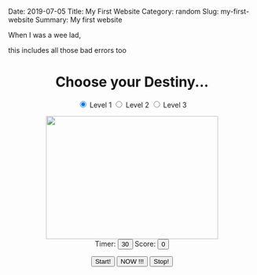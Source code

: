 Date: 2019-07-05
Title: My First Website
Category: random
Slug: my-first-website
Summary: My first website

When I was a wee lad, 


this includes all those bad errors too  

<script>
							
	function finish(){		
        final_score = document.getElementById("score").value;				
				
        if (final_score<=-5){
			message ="You're very sad score was " + final_score + ". Not too good, bro. What happened?" 
        }
        if(0>=final_score && final_score>=-4){	
            message = "You're score was " + final_score + ". Ummm, better luck next time..."
        }
        if(4>=final_score && final_score>=1){	
            message = "You're final score was " + final_score + ". You did pretty good, nice job."
        }
        if(17>=final_score && final_score>=5){	
            message = "You're super-duper great score was " + final_score + ". Very nice, you're the ultimate physicist."
        }				
		if(final_score>=18){
			message = "In real life, you wouldn't see that many decays. You lose, cheater!"
		}	
		return message
    }
 
    KImg = new Array(7)
    KImg[0] = new Image();
    KImg[0].src="/assets/random/2019/decay_1.png";
    KImg[1] = new Image();
    KImg[1].src="/assets/random/2019/decay_2.png";
    KImg[2] = new Image();
    KImg[2].src="/assets/random/2019/decay_correct.png";
    KImg[3] = new Image();
    KImg[3].src="/assets/random/2019/decay_3.png";
    KImg[4] = new Image();
    KImg[4].src="/assets/random/2019/decay_4.png";
    KImg[5] = new Image();
    KImg[5].src="/assets/random/2019/decay_5.png";    

    function check_score(){
        if (document.getElementById("decay_image").src == KImg[2].src){
            document.getElementById("score").value++;
        } else {
            document.getElementById("score").value--;
        }
    }   
    
    imageTimer = null;
    countDownTimer= null;
    function stopCounters(){
        if (imageTimer !== null) {
            clearInterval(imageTimer);
        }        
        if (countDownTimer !== null) {
            clearInterval(countDownTimer);
        }          
       
        document.getElementById("decay_image").src = KImg[2].src;
    }        
        
    function imageCycler(){
        randomInt = Math.floor(Math.random() * 6);
        document.getElementById("decay_image").src = KImg[randomInt].src;
        
        document.getElementById("score").innerHTML =  document.getElementById("score").value;
    }        
        
    function setup_images() {
	    var radios = document.getElementsByName('tic');
            for (var i = 0, length = radios.length; i < length; i++) {
                if (radios[i].checked) {
                    imageTimer = setInterval(imageCycler, radios[i].value);        
                }
            }
    }
    
    function countDownClock(){
        var currentTime = document.getElementById("countdown").value--;
        document.getElementById("countdown").innerHTML = currentTime;
        
        if(currentTime <=0){
            document.getElementById("finalMessage").innerHTML = finish();
            stopCounters();
        }
    }        
        
    function setup_counter() {
        stopCounters()
        document.getElementById("countdown").value = 30;
        countDownTimer = setInterval(countDownClock, 1000);
        document.getElementById("score").value = 0;
        document.getElementById("finalMessage").innerHTML = "";
    }

</script>

<form name=speed>
    <center>    
    <h1>Choose your Destiny...</h1>
        <input type="radio" value="900" name=tic checked="checked"> Level 1
        <input type="radio" value="300" name=tic> Level 2 
        <input type="radio" value="1" name=tic> Level 3
    </center>
</form>

<center >
    <img id="decay_image" height=250 src="/assets/random/2019/decay_correct.png" width=350 border=0> 
</center>

<center>
Timer: <button id="countdown">30</button>
Score: <button id="score">0</button>

<button onClick="setup_counter();setup_images();">Start!</button>
<button onClick="check_score()"> NOW !!! </button>
<button onClick="stopCounters()">Stop!</button>

<p id="finalMessage" > </p>
</center>